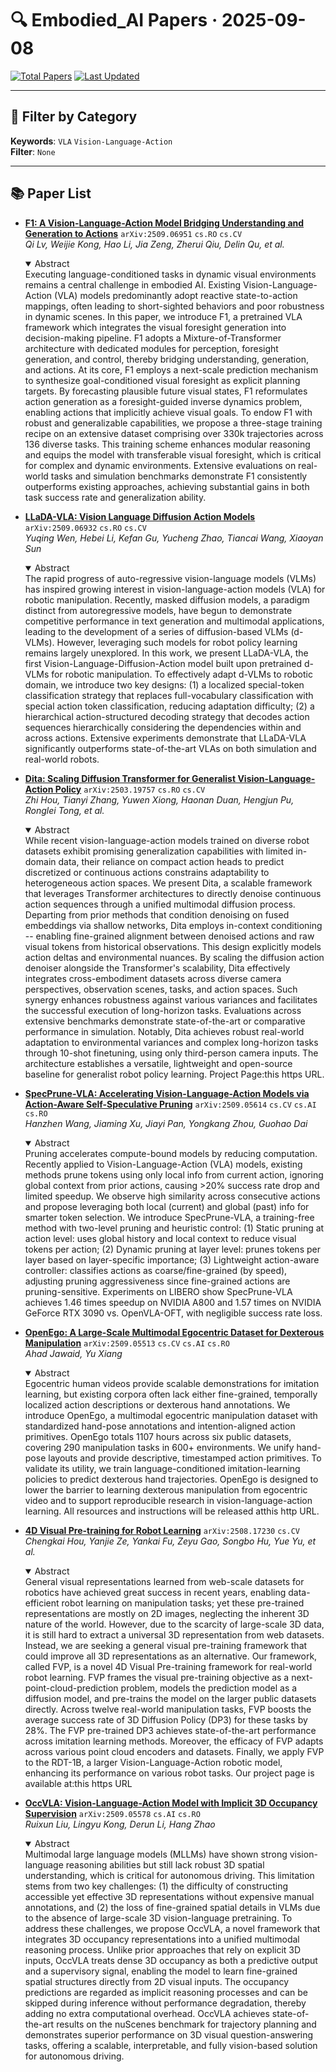 # 🔍 Embodied_AI Papers · 2025-09-08

[![Total Papers](https://img.shields.io/badge/Papers-7-2688EB)]()
[![Last Updated](https://img.shields.io/badge/dynamic/json?url=https://api.github.com/repos/tavish9/awesome-daily-AI-arxiv/commits/main&query=%24.commit.author.date&label=updated&color=orange)]()

---

## 📌 Filter by Category
**Keywords**: `VLA` `Vision-Language-Action`  
**Filter**: `None`

---

## 📚 Paper List

- **[F1: A Vision-Language-Action Model Bridging Understanding and Generation to Actions](https://arxiv.org/abs/2509.06951)**  `arXiv:2509.06951`  `cs.RO` `cs.CV`  
  _Qi Lv, Weijie Kong, Hao Li, Jia Zeng, Zherui Qiu, Delin Qu, et al._
  <details open><summary>Abstract</summary>
  Executing language-conditioned tasks in dynamic visual environments remains a central challenge in embodied AI. Existing Vision-Language-Action (VLA) models predominantly adopt reactive state-to-action mappings, often leading to short-sighted behaviors and poor robustness in dynamic scenes. In this paper, we introduce F1, a pretrained VLA framework which integrates the visual foresight generation into decision-making pipeline. F1 adopts a Mixture-of-Transformer architecture with dedicated modules for perception, foresight generation, and control, thereby bridging understanding, generation, and actions. At its core, F1 employs a next-scale prediction mechanism to synthesize goal-conditioned visual foresight as explicit planning targets. By forecasting plausible future visual states, F1 reformulates action generation as a foresight-guided inverse dynamics problem, enabling actions that implicitly achieve visual goals. To endow F1 with robust and generalizable capabilities, we propose a three-stage training recipe on an extensive dataset comprising over 330k trajectories across 136 diverse tasks. This training scheme enhances modular reasoning and equips the model with transferable visual foresight, which is critical for complex and dynamic environments. Extensive evaluations on real-world tasks and simulation benchmarks demonstrate F1 consistently outperforms existing approaches, achieving substantial gains in both task success rate and generalization ability.
  </details>

- **[LLaDA-VLA: Vision Language Diffusion Action Models](https://arxiv.org/abs/2509.06932)**  `arXiv:2509.06932`  `cs.RO` `cs.CV`  
  _Yuqing Wen, Hebei Li, Kefan Gu, Yucheng Zhao, Tiancai Wang, Xiaoyan Sun_
  <details open><summary>Abstract</summary>
  The rapid progress of auto-regressive vision-language models (VLMs) has inspired growing interest in vision-language-action models (VLA) for robotic manipulation. Recently, masked diffusion models, a paradigm distinct from autoregressive models, have begun to demonstrate competitive performance in text generation and multimodal applications, leading to the development of a series of diffusion-based VLMs (d-VLMs). However, leveraging such models for robot policy learning remains largely unexplored. In this work, we present LLaDA-VLA, the first Vision-Language-Diffusion-Action model built upon pretrained d-VLMs for robotic manipulation. To effectively adapt d-VLMs to robotic domain, we introduce two key designs: (1) a localized special-token classification strategy that replaces full-vocabulary classification with special action token classification, reducing adaptation difficulty; (2) a hierarchical action-structured decoding strategy that decodes action sequences hierarchically considering the dependencies within and across actions. Extensive experiments demonstrate that LLaDA-VLA significantly outperforms state-of-the-art VLAs on both simulation and real-world robots.
  </details>

- **[Dita: Scaling Diffusion Transformer for Generalist Vision-Language-Action Policy](https://arxiv.org/abs/2503.19757)**  `arXiv:2503.19757`  `cs.RO` `cs.CV`  
  _Zhi Hou, Tianyi Zhang, Yuwen Xiong, Haonan Duan, Hengjun Pu, Ronglei Tong, et al._
  <details open><summary>Abstract</summary>
  While recent vision-language-action models trained on diverse robot datasets exhibit promising generalization capabilities with limited in-domain data, their reliance on compact action heads to predict discretized or continuous actions constrains adaptability to heterogeneous action spaces. We present Dita, a scalable framework that leverages Transformer architectures to directly denoise continuous action sequences through a unified multimodal diffusion process. Departing from prior methods that condition denoising on fused embeddings via shallow networks, Dita employs in-context conditioning -- enabling fine-grained alignment between denoised actions and raw visual tokens from historical observations. This design explicitly models action deltas and environmental nuances. By scaling the diffusion action denoiser alongside the Transformer's scalability, Dita effectively integrates cross-embodiment datasets across diverse camera perspectives, observation scenes, tasks, and action spaces. Such synergy enhances robustness against various variances and facilitates the successful execution of long-horizon tasks. Evaluations across extensive benchmarks demonstrate state-of-the-art or comparative performance in simulation. Notably, Dita achieves robust real-world adaptation to environmental variances and complex long-horizon tasks through 10-shot finetuning, using only third-person camera inputs. The architecture establishes a versatile, lightweight and open-source baseline for generalist robot policy learning. Project Page:this https URL.
  </details>

- **[SpecPrune-VLA: Accelerating Vision-Language-Action Models via Action-Aware Self-Speculative Pruning](https://arxiv.org/abs/2509.05614)**  `arXiv:2509.05614`  `cs.CV` `cs.AI` `cs.RO`  
  _Hanzhen Wang, Jiaming Xu, Jiayi Pan, Yongkang Zhou, Guohao Dai_
  <details open><summary>Abstract</summary>
  Pruning accelerates compute-bound models by reducing computation. Recently applied to Vision-Language-Action (VLA) models, existing methods prune tokens using only local info from current action, ignoring global context from prior actions, causing >20% success rate drop and limited speedup. We observe high similarity across consecutive actions and propose leveraging both local (current) and global (past) info for smarter token selection. We introduce SpecPrune-VLA, a training-free method with two-level pruning and heuristic control: (1) Static pruning at action level: uses global history and local context to reduce visual tokens per action; (2) Dynamic pruning at layer level: prunes tokens per layer based on layer-specific importance; (3) Lightweight action-aware controller: classifies actions as coarse/fine-grained (by speed), adjusting pruning aggressiveness since fine-grained actions are pruning-sensitive. Experiments on LIBERO show SpecPrune-VLA achieves 1.46 times speedup on NVIDIA A800 and 1.57 times on NVIDIA GeForce RTX 3090 vs. OpenVLA-OFT, with negligible success rate loss.
  </details>

- **[OpenEgo: A Large-Scale Multimodal Egocentric Dataset for Dexterous Manipulation](https://arxiv.org/abs/2509.05513)**  `arXiv:2509.05513`  `cs.CV` `cs.AI` `cs.RO`  
  _Ahad Jawaid, Yu Xiang_
  <details open><summary>Abstract</summary>
  Egocentric human videos provide scalable demonstrations for imitation learning, but existing corpora often lack either fine-grained, temporally localized action descriptions or dexterous hand annotations. We introduce OpenEgo, a multimodal egocentric manipulation dataset with standardized hand-pose annotations and intention-aligned action primitives. OpenEgo totals 1107 hours across six public datasets, covering 290 manipulation tasks in 600+ environments. We unify hand-pose layouts and provide descriptive, timestamped action primitives. To validate its utility, we train language-conditioned imitation-learning policies to predict dexterous hand trajectories. OpenEgo is designed to lower the barrier to learning dexterous manipulation from egocentric video and to support reproducible research in vision-language-action learning. All resources and instructions will be released atthis http URL.
  </details>

- **[4D Visual Pre-training for Robot Learning](https://arxiv.org/abs/2508.17230)**  `arXiv:2508.17230`  `cs.CV`  
  _Chengkai Hou, Yanjie Ze, Yankai Fu, Zeyu Gao, Songbo Hu, Yue Yu, et al._
  <details open><summary>Abstract</summary>
  General visual representations learned from web-scale datasets for robotics have achieved great success in recent years, enabling data-efficient robot learning on manipulation tasks; yet these pre-trained representations are mostly on 2D images, neglecting the inherent 3D nature of the world. However, due to the scarcity of large-scale 3D data, it is still hard to extract a universal 3D representation from web datasets. Instead, we are seeking a general visual pre-training framework that could improve all 3D representations as an alternative. Our framework, called FVP, is a novel 4D Visual Pre-training framework for real-world robot learning. FVP frames the visual pre-training objective as a next-point-cloud-prediction problem, models the prediction model as a diffusion model, and pre-trains the model on the larger public datasets directly. Across twelve real-world manipulation tasks, FVP boosts the average success rate of 3D Diffusion Policy (DP3) for these tasks by 28%. The FVP pre-trained DP3 achieves state-of-the-art performance across imitation learning methods. Moreover, the efficacy of FVP adapts across various point cloud encoders and datasets. Finally, we apply FVP to the RDT-1B, a larger Vision-Language-Action robotic model, enhancing its performance on various robot tasks. Our project page is available at:this https URL
  </details>

- **[OccVLA: Vision-Language-Action Model with Implicit 3D Occupancy Supervision](https://arxiv.org/abs/2509.05578)**  `arXiv:2509.05578`  `cs.AI` `cs.RO`  
  _Ruixun Liu, Lingyu Kong, Derun Li, Hang Zhao_
  <details open><summary>Abstract</summary>
  Multimodal large language models (MLLMs) have shown strong vision-language reasoning abilities but still lack robust 3D spatial understanding, which is critical for autonomous driving. This limitation stems from two key challenges: (1) the difficulty of constructing accessible yet effective 3D representations without expensive manual annotations, and (2) the loss of fine-grained spatial details in VLMs due to the absence of large-scale 3D vision-language pretraining. To address these challenges, we propose OccVLA, a novel framework that integrates 3D occupancy representations into a unified multimodal reasoning process. Unlike prior approaches that rely on explicit 3D inputs, OccVLA treats dense 3D occupancy as both a predictive output and a supervisory signal, enabling the model to learn fine-grained spatial structures directly from 2D visual inputs. The occupancy predictions are regarded as implicit reasoning processes and can be skipped during inference without performance degradation, thereby adding no extra computational overhead. OccVLA achieves state-of-the-art results on the nuScenes benchmark for trajectory planning and demonstrates superior performance on 3D visual question-answering tasks, offering a scalable, interpretable, and fully vision-based solution for autonomous driving.
  </details>
